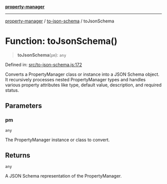 [**property-manager**](../../README.md)

***

[property-manager](../../modules.md) / [to-json-schema](../README.md) / toJsonSchema

# Function: toJsonSchema()

> **toJsonSchema**(`pm`): `any`

Defined in: [src/to-json-schema.js:172](https://github.com/snowyu/property-manager.js/blob/0a26f8ac8272cf662455db6a79ab5298188a6840/src/to-json-schema.js#L172)

Converts a PropertyManager class or instance into a JSON Schema object.
It recursively processes nested PropertyManager types and handles various property attributes
like type, default value, description, and required status.

## Parameters

### pm

`any`

The PropertyManager instance or class to convert.

## Returns

`any`

A JSON Schema representation of the PropertyManager.
